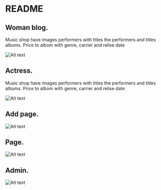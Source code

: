 # README #

## Woman blog. ##

Music shop have images performers with titles the performers and titles albums. Price to albom with genre, carrier and relise date

![Alt text](https://bitbucket.org/django-4/woman_blog/raw/eae6ea87102ee386440cf58d7b6d21ab7469d8b0/media/woman_blog.png)

## Actress. ##

Music shop have images performers with titles the performers and titles albums. Price to albom with genre, carrier and relise date

![Alt text](https://bitbucket.org/django-4/woman_blog/raw/eae6ea87102ee386440cf58d7b6d21ab7469d8b0/media/woman_blog_actress.png)

## Add page. ##

![Alt text](https://bitbucket.org/django-4/woman_blog/raw/eae6ea87102ee386440cf58d7b6d21ab7469d8b0/media/woman_blog_addpage.png)

## Page. ##

![Alt text](https://bitbucket.org/django-4/woman_blog/raw/eae6ea87102ee386440cf58d7b6d21ab7469d8b0/media/woman_blog_page.png)

## Admin. ##

![Alt text](https://bitbucket.org/django-4/woman_blog/raw/eae6ea87102ee386440cf58d7b6d21ab7469d8b0/media/woman_blog_admin.png)
